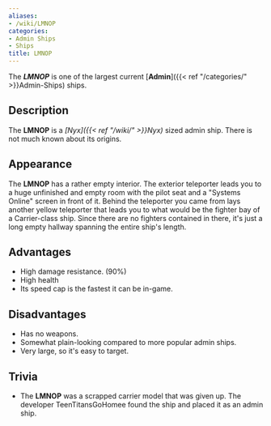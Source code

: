 ```yaml
---
aliases:
- /wiki/LMNOP
categories:
- Admin Ships
- Ships
title: LMNOP
---
```


The **_LMNOP_** is one of the largest current [**Admin**]({{< ref "/categories/" >}}Admin-Ships) ships. 

## Description

The **LMNOP** is a _[Nyx]({{< ref "/wiki/" >}}Nyx)_ sized admin ship. There is not much known about its origins.

## Appearance

The **LMNOP** has a rather empty interior. The exterior teleporter leads you to a huge unfinished and empty room with the pilot seat and a "Systems Online" screen in front of it. Behind the teleporter you came from lays another yellow teleporter that leads you to what would be the fighter bay of a Carrier-class ship. Since there are no fighters contained in there, it's just a long empty hallway spanning the entire ship's length.

## Advantages

- High damage resistance. (90%)
- High health
- Its speed cap is the fastest it can be in-game.

## Disadvantages

- Has no weapons.
- Somewhat plain-looking compared to more popular admin ships.
- Very large, so it's easy to target.

## Trivia

- The **LMNOP** was a scrapped carrier model that was given up. The developer TeenTitansGoHomee found the ship and placed it as an admin ship.